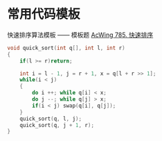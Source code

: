 # 常用代码模板

快速排序算法模板 —— 模板题 [AcWing 785. 快速排序](https://www.acwing.com/problem/content/787/)

```cpp
void quick_sort(int q[], int l, int r)
{
    if(l >= r)return;

    int i = l - 1, j = r + 1, x = q[l + r >> 1];
    while(i < j)
    {
        do i ++; while q[i] < x;
        do j --; while q[j] > x;
        if(i < j) swap(q[i], q[j]);
    }
    quick_sort(q, l, j);
    quick_sort(q, j + 1, r);
}
```
